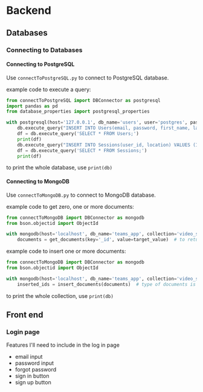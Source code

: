 # Backend

## Databases

### Connecting to Databases

#### Connecting to PostgreSQL

Use `connectToPostgreSQL.py` to connect to PostgreSQL database.

example code to execute a query:
```python
from connectToPostgreSQL import DBConnector as postgresql
import pandas as pd
from database_properties import postgresql_properties

with postgresql(host='127.0.0.1', db_name='users', user='postgres', password='spartaglobal', port='22') as db:
    db.execute_query("INSERT INTO Users(email, password, first_name, last_name, is_admin) VALUES ('bkovacs@spartaglobal.com', 'psswrd', 'Benedek', 'Kovacs', false);")
    df = db.execute_query('SELECT * FROM Users;')
    print(df)
    db.execute_query("INSERT INTO Sessions(user_id, location) VALUES (1, 'United Kingdom');")
    df = db.execute_query('SELECT * FROM Sessions;')
    print(df)
```

to print the whole database, use `print(db)`

#### Connecting to MongoDB

Use `connectToMongoDB.py` to connect to MongoDB database.

example code to get zero, one or more documents:
```python
from connectToMongoDB import DBConnector as mongodb
from bson.objectid import ObjectId

with mongodb(host='localhost', db_name='teams_app', collection='video_storage', port='22') as db:
    documents = get_documents(key='_id', value=target_value)  # to return all documents, value=None
```

example code to insert one or more documents:
```python
from connectToMongoDB import DBConnector as mongodb
from bson.objectid import ObjectId

with mongodb(host='localhost', db_name='teams_app', collection='video_storage', port='22') as db:
    inserted_ids = insert_documents(documents)  # type of documents is list
```

to print the whole collection, use `print(db)`

## Front end

### Login page

Features I'll need to include in the log in page 
- email input
- password input 
- forgot password
- sign in button 
- sign up button
  

  